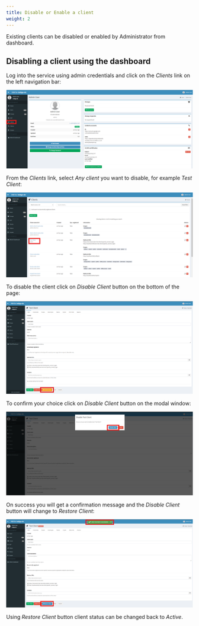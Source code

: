 ```yaml
---
title: Disable or Enable a client
weight: 2
---
```

Existing clients can be disabled or enabled by Administrator from dashboard.

## Disabling a client using the dashboard

Log into the service using admin credentials and click on the _Clients_ link on the left
navigation bar:

![dashboard](../images/client-status-change-1.png)

From the _Clients_ link, select _Any client_ you want to disable, for example _Test Client_:

![client list](../images/client-status-change-2.png)

To disable the client click on _Disable Client_ button on the bottom of the page:

![disable client button](../images/client-status-change-3.png)

To confirm your choice click on _Disable Client_ button on the modal window:

![disable client modal](../images/client-status-change-4.png)

On success you will get a confirmation message and the _Disable Client_ button will change to _Restore Client_:

![disable client confirmation](../images/client-status-change-5.png)

Using _Restore Client_ button client status can be changed back to _Active_.
